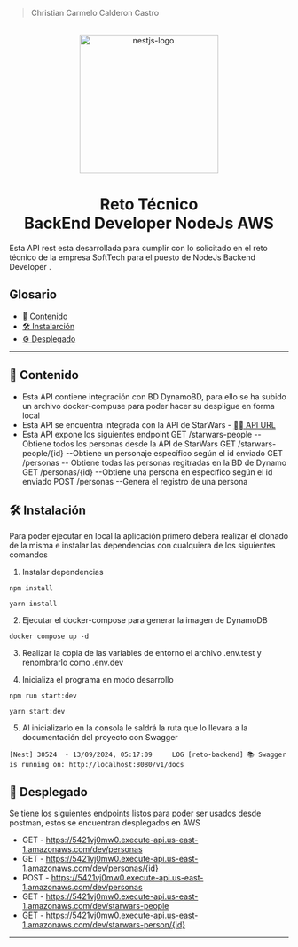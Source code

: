 <div align="left">
  <blockquote>
   Christian Carmelo Calderon Castro
  </blockquote>
</div>
<br/>

<div align="center">
    <img alt="nestjs-logo" width="250" height="auto" src=".readme-static/logo-nestjs.svg" />
    <h1>Reto Técnico<br/>BackEnd Developer NodeJs AWS</h1>
</div>



Esta API rest esta desarrollada para cumplir con lo solicitado en el reto técnico de la empresa SoftTech para el puesto de NodeJs Backend Developer .

## Glosario


- [📝 Contenido](#content)
- [🛠️ Instalarción](#install)
- [⚙️ Desplegado](#deployment)


---

<a name="content"></a>

## 📝 Contenido

- Esta API contiene integración con BD DynamoBD, para ello se ha subido un archivo docker-compuse para poder hacer su despligue en forma local
- Esta API se encuentra integrada con la API de StarWars  - [⛓️‍💥 API URL](https://swapi.py4e.com/documentation)
- Esta API expone los siguientes endpoint
  GET /starwars-people -- Obtiene todos los personas desde la API de StarWars
  GET /starwars-people/{id} --Obtiene un personaje específico según el id enviado
  GET /personas -- Obtiene todas las personas regitradas en la BD de Dynamo
  GET /personas/{id} --Obtiene una persona en específico según el id enviado
  POST /personas --Genera el registro de una persona 


<a name="install"></a>

## 🛠️ Instalación

Para poder ejecutar en local la aplicación primero debera realizar el clonado de la misma e instalar las dependencias con cualquiera de los siguientes comandos <br/>
1. Instalar dependencias

```
npm install 
```

```
yarn install
```

2. Ejecutar el docker-compose para generar la imagen de DynamoDB

```
docker compose up -d
```

3. Realizar la copia de las variables de entorno el archivo .env.test y renombrarlo como .env.dev

4. Inicializa el programa en modo desarrollo

```
npm run start:dev 
```

```
yarn start:dev
```
5. Al inicializarlo en la consola le saldrá la ruta que lo llevara a la documentación del proyecto con Swagger

```
[Nest] 30524  - 13/09/2024, 05:17:09     LOG [reto-backend] 📚 Swagger is running on: http://localhost:8080/v1/docs
```

<a name="deployment"></a>

## 📄 Desplegado

Se tiene los siguientes endpoints listos para poder ser usados desde postman, estos se encuentran desplegados en AWS

 - GET - https://5421vj0mw0.execute-api.us-east-1.amazonaws.com/dev/personas
 - GET - https://5421vj0mw0.execute-api.us-east-1.amazonaws.com/dev/personas/{id}
 - POST - https://5421vj0mw0.execute-api.us-east-1.amazonaws.com/dev/personas
 - GET - https://5421vj0mw0.execute-api.us-east-1.amazonaws.com/dev/starwars-people
 - GET - https://5421vj0mw0.execute-api.us-east-1.amazonaws.com/dev/starwars-person/{id}

---



